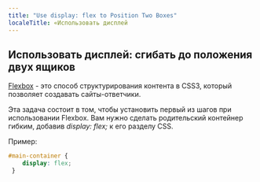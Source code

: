 ```yaml
---
title: "Use display: flex to Position Two Boxes"
localeTitle: «Использовать дисплей
---
```

## Использовать дисплей: сгибать до положения двух ящиков

[Flexbox](https://github.com/freecodecamp/guides/tree/master/src/pages/css/layout/flexbox/index.md) - это способ структурирования контента в CSS3, который позволяет создавать сайты-ответчики.

Эта задача состоит в том, чтобы установить первый из шагов при использовании Flexbox. Вам нужно сделать родительский контейнер гибким, добавив _display: flex;_ к его разделу CSS.

Пример:

```CSS
#main-container { 
    display: flex; 
 } 

```